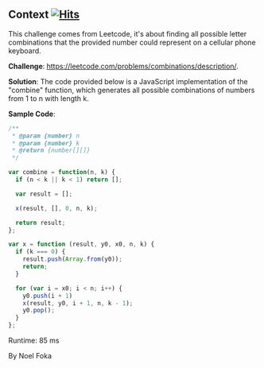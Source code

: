 ## Context&nbsp;[![Hits](https://hits.seeyoufarm.com/api/count/incr/badge.svg?url=https%3A%2F%2Fgithub.com%2Fnumerica-ideas%2Fcommunity%2Ftree%2Fmaster%2Falgorithms%2Fletter-combinations-of-a-phone-number&count_bg=%2379C83D&title_bg=%23555555&icon=&icon_color=%23E7E7E7&title=hits&edge_flat=false)](https://numericaideas.com/)
This challenge comes from Leetcode, it's about finding all possible letter combinations that the provided number could represent on a cellular phone keyboard.

**Challenge**: https://leetcode.com/problems/combinations/description/.

**Solution**: 
The code provided below is a JavaScript implementation of the "combine" function, which generates all possible combinations of numbers from 1 to n with length k.

**Sample Code**:
```javascript
/**
 * @param {number} n
 * @param {number} k
 * @return {number[][]}
 */

var combine = function(n, k) {
  if (n < k || k < 1) return [];

  var result = [];

  x(result, [], 0, n, k);

  return result;
};

var x = function (result, y0, x0, n, k) {
  if (k === 0) {
    result.push(Array.from(y0));
    return;
  }

  for (var i = x0; i < n; i++) {
    y0.push(i + 1)
    x(result, y0, i + 1, n, k - 1);
    y0.pop();
  }
};
```

Runtime: 85 ms

By Noel Foka
